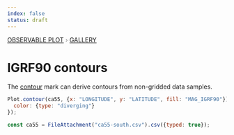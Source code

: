 ```yaml
---
index: false
status: draft
---
```


<div style="color: grey; font: 13px/25.5px var(--sans-serif); text-transform: uppercase;"><h1 style="display: none;">Plot: IGRF90 contours</h1><a href="/plot">Observable Plot</a> › <a href="/@observablehq/plot-gallery">Gallery</a></div>

# IGRF90 contours

The [contour](https://observablehq.com/plot/marks/contour) mark can derive contours from non-gridded data samples.

```js echo
Plot.contour(ca55, {x: "LONGITUDE", y: "LATITUDE", fill: "MAG_IGRF90"}).plot({
  color: {type: "diverging"}
});
```

```js echo
const ca55 = FileAttachment("ca55-south.csv").csv({typed: true});
```

